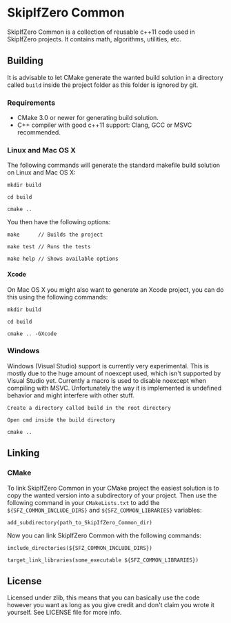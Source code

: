 # SkipIfZero Common
SkipIfZero Common is a collection of reusable c++11 code used in SkipIfZero projects. It contains math, algorithms, utilities, etc.

## Building
It is advisable to let CMake generate the wanted build solution in a directory called `build` inside the project folder as this folder is ignored by git.

### Requirements
- CMake 3.0 or newer for generating build solution.
- C++ compiler with good c++11 support: Clang, GCC or MSVC recommended.

### Linux and Mac OS X
 The following commands will generate the standard makefile build solution on Linux and Mac OS X:

	mkdir build

	cd build

	cmake ..

You then have the following options:

	
	make      // Builds the project
	
	make test // Runs the tests

	make help // Shows available options

#### Xcode
On Mac OS X you might also want to generate an Xcode project, you can do this using the following commands:

	mkdir build

	cd build

	cmake .. -GXcode

### Windows
Windows (Visual Studio) support is currently very experimental. This is mostly due to the huge amount of noexcept used, which isn't supported by Visual Studio yet. Currently a macro is used to disable noexcept when compiling with MSVC. Unfortunately the way it is implemented is undefined behavior and might interfere with other stuff.

	Create a directory called build in the root directory

	Open cmd inside the build directory

	cmake ..

## Linking

### CMake
To link SkipIfZero Common in your CMake project the easiest solution is to copy the wanted version into a subdirectory of your project. Then use the following command in your `CMakeLists.txt` to add the `${SFZ_COMMON_INCLUDE_DIRS}` and `${SFZ_COMMON_LIBRARIES}` variables:

	add_subdirectory(path_to_SkipIfZero_Common_dir)

Now you can link SkipIfZero Common with the following commands:

	include_directories(${SFZ_COMMON_INCLUDE_DIRS})

	target_link_libraries(some_executable ${SFZ_COMMON_LIBRARIES})


## License
Licensed under zlib, this means that you can basically use the code however you want as long as you give credit and don't claim you wrote it yourself. See LICENSE file for more info.